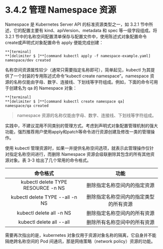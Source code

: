 # 3.4.2 管理 Namespace 资源

Namespace 是 Kubernetes Server API 的标准资源类型之一，如 3.2.1 节中所述，它的配置主要有 kind、apiVersion、metadata 和 spec 等一级字段组成。将 3.2.1 节中的名称空间配置清单保存与配置文件中，使用陈述式对象配置命令create或声明式对象配置命令 apply 便能完成创建：

```
**[terminal]
**[delimiter $ ]**[command kubectl apply -f namespace-example.yaml]
namespace/dev created
```

名称空间资源属性较少（通常只需要指定名称即可），简单起见，kubectl 为其提供了一个封装的专用陈述式命令“kubectl create namespace”。namespace 资源的名称仅能由字母、数字、连接线、下划线等字符组成。例如，下面的命令可用于创建名为 qa 的 Namespace 对象：

```
**[terminal]
**[delimiter $ ]**[command kubectl create namespace qa]
namespace/qa created
```

> namespace 资源的名称仅能由字母、数字、连接线、下划线等字符组成。

实践中，不建议混用不同类别的管理方式。考虑到声明式对象配置管理机制的强大功能，强烈推荐用户使用apply和patch等命令进行资源创建及修改一类的管理操作。

使用 kubectl 管理资源时，如果一并提供名称空间选项，就表示此管理操作仅针对指定名称空间进行，而删除 Namespace 资源会级联删除其包含的所有其他资源对象。表 3-3 给出了几个常用的命令格式。

|命令格式|功能|
|:--:|:--:|
|kubectl delete TYPE RESOURCE -n NS|删除指定名称空间内的指定资源|
|kubectl delete TYPE --all -n NS|删除指定名称空间内的指定类型的所有资源|
|kubectl delete all -n NS|删除指定名称空间内的所有资源|
|kubectl delete all --all|删除所有名称空间中的所有资源|

需要再次指出的是，kubernetes 对象仅用于资源对象名称的隔离，它自身并不能隔绝跨名称空间的 Pod 间通讯，那是网络策略（network policy）资源的功能。

